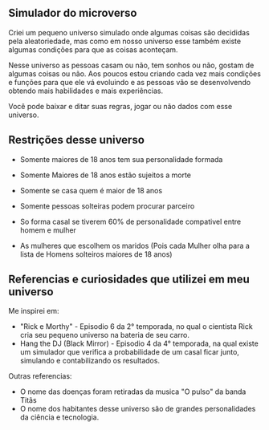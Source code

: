 ## Simulador do microverso

Criei um pequeno universo simulado onde algumas coisas são decididas pela
aleatoriedade, mas como em nosso universo esse também existe algumas condições para que as coisas aconteçam.

Nesse universo as pessoas casam ou não, tem sonhos ou não, gostam de algumas coisas ou não. Aos poucos
estou criando cada vez mais condições e funções para que ele vá evoluindo e as pessoas vão se desenvolvendo obtendo mais habilidades e mais experiências.

Você pode baixar e ditar suas regras, jogar ou não dados com esse universo.

## Restrições desse universo

- Somente maiores de 18 anos tem sua personalidade formada
- Somente Maiores de 18 anos estão sujeitos a morte
- Somente se casa quem é maior de 18 anos
- Somente pessoas solteiras podem procurar parceiro


- So forma casal se tiverem 60% de personalidade compativel entre homem e mulher
- As mulheres que escolhem os maridos (Pois cada Mulher olha para a lista de Homens solteiros maiores de 18 anos)



##  Referencias e curiosidades que utilizei em meu universo
Me inspirei em:
 - "Rick e Morthy" -  Episodio 6 da 2° temporada, no qual o cientista Rick cria seu pequeno universo na bateria de seu carro.
 - Hang the DJ (Black Mirror) - Episodio 4 da 4° temporada, na qual existe um simulador que verifica a probabilidade de um casal ficar junto, simulando e contabilizando os resultados.

Outras referencias: 
- O nome das doenças foram retiradas da musica "O pulso" da banda Titãs
- O nome dos habitantes desse universo são de grandes personalidades da ciência e tecnologia.
